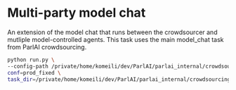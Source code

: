 # Multi-party model chat
An extension of the model chat that runs between the crowdsourcer and mutliple model-controlled agents.
This task uses the main model_chat task from ParlAI crowdsourcing. 
```.sh
python run.py \
--config-path /private/home/komeili/dev/ParlAI/parlai_internal/crowdsourcing/projects/multilight/model_chat/hydra_configs
conf=prod_fixed \
task_dir=/private/home/komeili/dev/ParlAI/parlai_internal/crowdsourcing/projects/multilight/model_chat
```